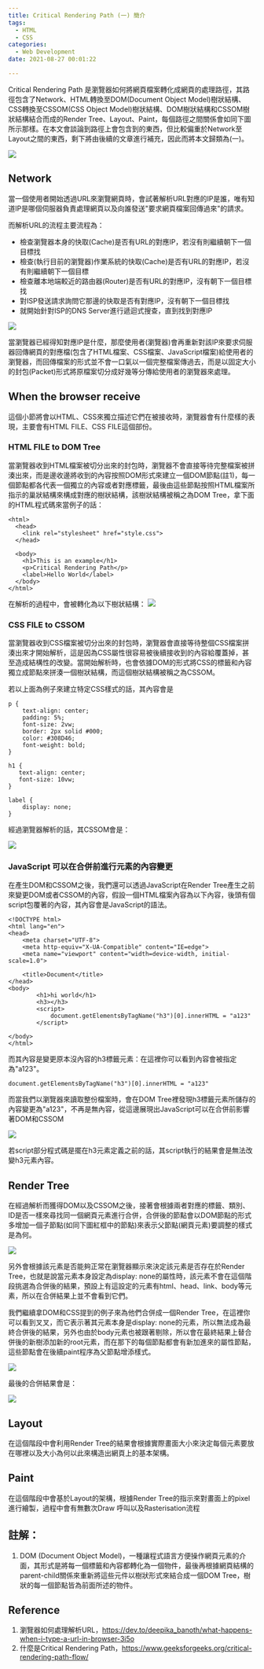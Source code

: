 ```yaml
---
title: Critical Rendering Path (一) 簡介
tags:
  - HTML
  - CSS
categories:
  - Web Development
date: 2021-08-27 00:01:22

---
```




Critical Rendering Path 是瀏覽器如何將網頁檔案轉化成網頁的處理路徑，其路徑包含了Network、HTML轉換至DOM(Document Object Model)樹狀結構、CSS轉換至CSSOM(CSS Object Model)樹狀結構、DOM樹狀結構和CSSOM樹狀結構結合而成的Render Tree、Layout、Paint，每個路徑之間關係會如同下圖所示那樣。在本文會談論到路徑上會包含到的東西，但比較偏重於Network至Layout之間的東西，剩下將由後續的文章進行補充，因此而將本文歸類為(一)。

![](https://res.cloudinary.com/dqfxgtyoi/image/upload/v1629987931/blog/RenderingPath/Critical_Rendering_Path_ntcjvi.png)

## Network

當一個使用者開始透過URL來瀏覽網頁時，會試著解析URL對應的IP是誰，唯有知道IP是哪個伺服器負責處理網頁以及向誰發送"要求網頁檔案回傳過來"的請求。


而解析URL的流程主要流程為：
- 檢查瀏覽器本身的快取(Cache)是否有URL的對應IP，若沒有則繼續朝下一個目標找
- 檢查(執行目前的瀏覽器)作業系統的快取(Cache)是否有URL的對應IP，若沒有則繼續朝下一個目標
- 檢查離本地端較近的路由器(Router)是否有URL的對應IP，沒有朝下一個目標找
- 對ISP發送請求詢問它那邊的快取是否有對應IP，沒有朝下一個目標找
- 就開始針對ISP的DNS Server進行遞迴式搜查，直到找到對應IP

![](https://res.cloudinary.com/dqfxgtyoi/image/upload/v1629987931/blog/RenderingPath/Critical_Rendering_Path_ntcjvi.png)

當瀏覽器已經得知對應IP是什麼，那麼使用者(瀏覽器)會再重新對該IP來要求伺服器回傳網頁的對應檔(包含了HTML檔案、CSS檔案、JavaScript檔案)給使用者的瀏覽器，而回傳檔案的形式並不會一口氣以一個完整檔案傳過去，而是以固定大小的封包(Packet)形式將原檔案切分成好幾等分傳給使用者的瀏覽器來處理。

## When the browser receive 
這個小節將會以HTML、CSS來獨立描述它們在被接收時，瀏覽器會有什麼樣的表現，主要會有HTML FILE、CSS FILE這個部份。

### HTML FILE to DOM Tree
當瀏覽器收到HTML檔案被切分出來的封包時，瀏覽器不會直接等待完整檔案被拼湊出來，而是邊收邊將收到的內容按照DOM形式來建立一個DOM節點(註1)，每一個節點都各代表一個獨立的內容或者對應標籤，最後由這些節點按照HTML檔案所指示的巢狀結構來構成對應的樹狀結構，該樹狀結構被稱之為DOM Tree，拿下面的HTML程式碼來當例子的話：

```
<html>
  <head>
 	<link rel="stylesheet" href="style.css">
  </head>
  
  <body>
	<h1>This is an example</h1>
  	<p>Critical Rendering Path</p>
	<label>Hello World</label>
  </body>
</html>
```

在解析的過程中，會被轉化為以下樹狀結構：
![](https://res.cloudinary.com/dqfxgtyoi/image/upload/v1629973153/blog/RenderingPath/domTreeExample_ep0cvp.png)

### CSS FILE to CSSOM

當瀏覽器收到CSS檔案被切分出來的封包時，瀏覽器會直接等待整個CSS檔案拼湊出來才開始解析，這是因為CSS屬性很容易被後續接收到的內容給覆蓋掉，甚至造成結構性的改變。當開始解析時，也會依據DOM的形式將CSS的標籤和內容獨立成節點來拼湊一個樹狀結構，而這個樹狀結構被稱之為CSSOM。

若以上面為例子來建立特定CSS樣式的話，其內容會是

```
p {
    text-align: center;
    padding: 5%;
    font-size: 2vw;
    border: 2px solid #000;
    color: #308D46;
    font-weight: bold;
}

h1 {
   text-align: center;
   font-size: 10vw;
}

label {
    display: none;
}

```

經過瀏覽器解析的話，其CSSOM會是：

![](https://res.cloudinary.com/dqfxgtyoi/image/upload/v1629982746/blog/RenderingPath/cssomTreeExample_lbkboi.png)

### JavaScript 可以在合併前進行元素的內容變更 

在產生DOM和CSSOM之後，我們還可以透過JavaScript在Render Tree產生之前來變更DOM或者CSSOM的內容，假設一個HTML檔案內容為以下內容，後頭有個script包覆著的內容，其內容會是JavaScript的語法。

```
<!DOCTYPE html>
<html lang="en">
<head>
    <meta charset="UTF-8">
    <meta http-equiv="X-UA-Compatible" content="IE=edge">
    <meta name="viewport" content="width=device-width, initial-scale=1.0">
   
    <title>Document</title>
</head>
<body>
        <h1>hi world</h1>
        <h3></h3>
        <script>
            document.getElementsByTagName("h3")[0].innerHTML = "a123"
        </script>
        
</body>
</html>

```
而其內容是變更原本沒內容的h3標籤元素：在這裡你可以看到內容會被指定為"a123"。

```
document.getElementsByTagName("h3")[0].innerHTML = "a123"
```

而當我們以瀏覽器來讀取整份檔案時，會在DOM Tree裡發現h3標籤元素所儲存的內容變更為"a123"，不再是無內容，從這邊展現出JavaScript可以在合併前影響著DOM和CSSOM

![](https://res.cloudinary.com/dqfxgtyoi/image/upload/v1629989767/blog/RenderingPath/result_javascript_within__html_ijz2jg.png)

若script部分程式碼是擺在h3元素定義之前的話，其script執行的結果會是無法改變h3元素內容。

## Render Tree
在經過解析而獲得DOM以及CSSOM之後，接著會根據兩者對應的標籤、類別、ID是否一樣來尋找同一個網頁元素進行合併，合併後的節點會以DOM節點的形式多增加一個子節點(如同下圖紅框中的節點)來表示父節點(網頁元素)要調整的樣式是為何。

![](https://res.cloudinary.com/dqfxgtyoi/image/upload/v1629991053/blog/RenderingPath/newNode_renderTree_otmzal.png)

另外會根據該元素是否能夠正常在瀏覽器顯示來決定該元素是否存在於Render Tree，也就是說當元素本身設定為display: none的屬性時，該元素不會在這個階段挑選為合併後的結果，預設上有這設定的元素有html、head、link、body等元素，所以在合併結果上並不會看到它們。

我們繼續拿DOM和CSS提到的例子來為他們合併成一個Render Tree，在這裡你可以看到叉叉，而它表示著其元素本身是display: none的元素，所以無法成為最終合併後的結果，另外也由於body元素也被跟著剔除，所以會在最終結果上替合併後的新樹添加新的root元素，而在那下的每個節點都會有新加進來的屬性節點，這些節點會在後續paint程序為父節點增添樣式。

![](https://res.cloudinary.com/dqfxgtyoi/image/upload/v1629992018/blog/RenderingPath/renderTreeExample_lnh9md.png)


最後的合併結果會是：

![](https://res.cloudinary.com/dqfxgtyoi/image/upload/v1629992416/blog/RenderingPath/finalRenderTreeExample_sf7ylt.png)

## Layout 
在這個階段中會利用Render Tree的結果會根據實際畫面大小來決定每個元素要放在哪裡以及大小為何以此來構造出網頁上的基本架構。

## Paint
在這個階段中會基於Layout的架構，根據Render Tree的指示來對畫面上的pixel進行繪製，過程中會有無數次Draw 呼叫以及Rasterisation流程


## 註解：
1. DOM (Document Object Model)，一種讓程式語言方便操作網頁元素的介面，其形式是將每一個標籤和內容都轉化為一個物件，最後再根據網頁結構的parent-child關係來重新將這些元件以樹狀形式來結合成一個DOM Tree，樹狀的每一個節點皆為前面所述的物件。






## Reference

1. 瀏覽器如何處理解析URL，https://dev.to/deepika_banoth/what-happens-when-i-type-a-url-in-browser-3i5o
2. 什麼是Critical Rendering Path，https://www.geeksforgeeks.org/critical-rendering-path-flow/
